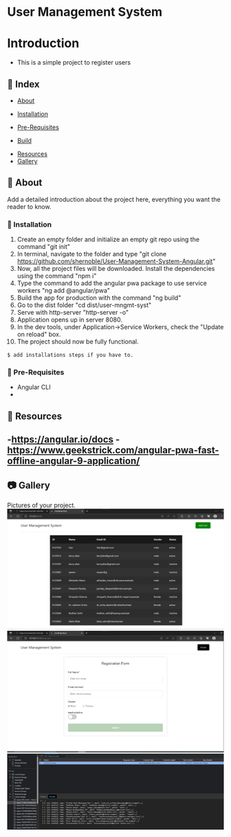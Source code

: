 # User Management System

<!-- ## gets real
git init
git clone:
npm i
ng serve
localhost:4200 -->

<!-- now check for service worker -->
<!-- ng add @angular/pwa
ng build
cd dist/user-mngmt-syst
http-server -o
->opens up in server 8080 -->


# Introduction
- This is a simple project to register users

## :ledger: Index

- [About](#beginner-about)
<!-- - [Usage](#zap-usage) -->
  - [Installation](#electric_plug-installation)
  <!-- - [Commands](#package-commands) -->
<!-- - [Development](#wrench-development) -->
  - [Pre-Requisites](#notebook-pre-requisites)
  <!-- - [Developmen Environment](#nut_and_bolt-development-environment) -->
  <!-- - [File Structure](#file_folder-file-structure) -->
  - [Build](#hammer-build)  
  <!-- - [Deployment](#rocket-deployment)   -->
<!-- - [Community](#cherry_blossom-community) -->
  <!-- - [Contribution](#fire-contribution) -->
  <!-- - [Branches](#cactus-branches) -->
  <!-- - [Guideline](#exclamation-guideline)   -->
<!-- - [FAQ](#question-faq) -->
- [Resources](#page_facing_up-resources)
- [Gallery](#camera-gallery)
<!-- - [Credit/Acknowledgment](#star2-creditacknowledgment) -->
<!-- - [License](#lock-license) -->

##  :beginner: About
Add a detailed introduction about the project here, everything you want the reader to know.

<!-- ## :zap: Usage
One can use this project to register users.They can view users even when offline. -->

###  :electric_plug: Installation
1. Create an empty folder and initialize an empty git repo using the command "git init"
2. In terminal, navigate to the folder and type "git clone https://github.com/shernoble/User-Management-System-Angular.git"
3. Now, all the project files will be downloaded. Install the dependencies using the command "npm i"
4. Type the command to add the angular pwa package to use service workers "ng add @angular/pwa"
5. Build the app for production with the command "ng build"
6. Go to the dist folder "cd dist/user-mngmt-syst"
7. Serve with http-server "http-server -o"
8. Application opens up in server 8080.
9. In the dev tools, under Application->Service Workers, check the "Update on reload" box.
10. The project should now be fully functional.

```
$ add installations steps if you have to.
```

<!-- ###  :package: Commands
- Commands to start the project. -->

<!-- ##  :wrench: Development
If you want other people to contribute to this project, this is the section, make sure you always add this. -->

### :notebook: Pre-Requisites
- Angular CLI
- 

<!-- ###  :nut_and_bolt: Development Environment
Write about setting up the working environment for your project.
- How to download the project...
- How to install dependencies... -->


<!-- ###  :file_folder: File Structure
Add a file structure here with the basic details about files, below is an example.

```
.
├── assets
│   ├── css
│   │   ├── index-ui.css
│   │   └── rate-ui.css
│   ├── images
│   │   ├── icons
│   │   │   ├── shrink-button.png
│   │   │   └── umbrella.png
│   │   ├── logo_144.png
│   │   └── Untitled-1.psd
│   └── javascript
│       ├── index.js
│       └── rate.js
├── CNAME
├── index.html
├── rate.html
└── README.md
```

| No | File Name | Details 
|----|------------|-------|
| 1  | index | Entry point -->



##  :page_facing_up: Resources
-https://angular.io/docs
-https://www.geekstrick.com/angular-pwa-fast-offline-angular-9-application/
- 

##  :camera: Gallery
Pictures of your project.
![Users list](image.png)
![user registration](image-1.png)
![Cached data](image-2.png)

<!-- ## :star2: Credit/Acknowledgment
Credit the authors here.

##  :lock: License
Add a license here, or a link to it. -->
